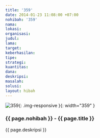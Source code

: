 ```yaml
---
title: '359'
date: 2014-01-23 11:08:00 +07:00
nohibah: '359'
nama:
lokasi:
organisasi:
judul:
lama:
target:
keberhasilan:
tipe:
strategi:
kuantitas:
dana:
deskripsi:
masalah:
solusi:
layout: hibah
---
```


![359](/static/img/hibahcms/359.png){: .img-responsive }{: width="359" }

### {{ page.nohibah }} - {{ page.title }}

{{ page.deskripsi }}
